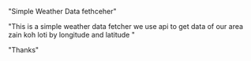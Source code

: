 "Simple Weather Data fethceher"

"This is a simple weather data fetcher we use api to get
data of our area zain koh loti by longitude and latitude "

"Thanks"
